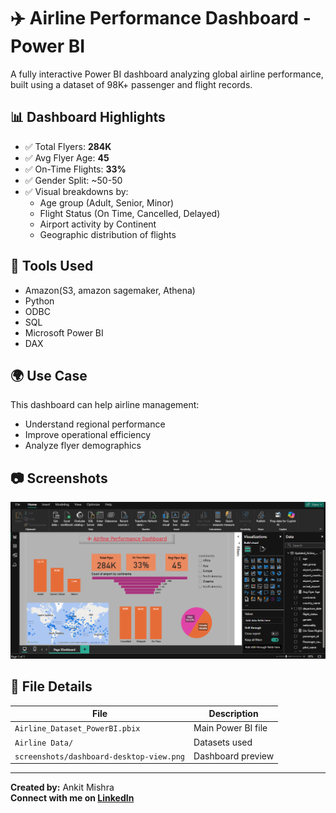 # ✈️ Airline Performance Dashboard - Power BI

A fully interactive Power BI dashboard analyzing global airline performance, built using a dataset of 98K+ passenger and flight records.

## 📊 Dashboard Highlights

- ✅ Total Flyers: **284K**
- ✅ Avg Flyer Age: **45**
- ✅ On-Time Flights: **33%**
- ✅ Gender Split: ~50-50
- ✅ Visual breakdowns by:
  - Age group (Adult, Senior, Minor)
  - Flight Status (On Time, Cancelled, Delayed)
  - Airport activity by Continent
  - Geographic distribution of flights

## 💼 Tools Used
- Amazon(S3, amazon sagemaker, Athena)
- Python
- ODBC
- SQL
- Microsoft Power BI
- DAX

## 🌍 Use Case

This dashboard can help airline management:
- Understand regional performance
- Improve operational efficiency
- Analyze flyer demographics

## 📷 Screenshots

![Dashboard Preview](dashboard-desktop-view.png)

## 📁 File Details

| File | Description |
|------|-------------|
| `Airline_Dataset_PowerBI.pbix` | Main Power BI file |
| `Airline Data/` | Datasets used |
| `screenshots/dashboard-desktop-view.png` | Dashboard preview |

---

**Created by:** Ankit Mishra  
**Connect with me on [LinkedIn](https://www.linkedin.com/in/ankit-mishra-anengneer)**  

